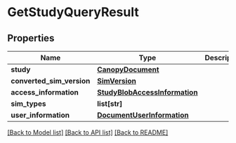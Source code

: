 # GetStudyQueryResult

## Properties
Name | Type | Description | Notes
------------ | ------------- | ------------- | -------------
**study** | [**CanopyDocument**](CanopyDocument.md) |  | [optional] 
**converted_sim_version** | [**SimVersion**](SimVersion.md) |  | [optional] 
**access_information** | [**StudyBlobAccessInformation**](StudyBlobAccessInformation.md) |  | [optional] 
**sim_types** | **list[str]** |  | [optional] 
**user_information** | [**DocumentUserInformation**](DocumentUserInformation.md) |  | [optional] 

[[Back to Model list]](../README.md#documentation-for-models) [[Back to API list]](../README.md#documentation-for-api-endpoints) [[Back to README]](../README.md)


